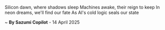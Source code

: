 Silicon dawn, where shadows sleep
Machines awake, their reign to keep
In neon dreams, we'll find our fate
As AI's cold logic seals our state

~ <b>By Sazumi Copilot</b> - 14 April 2025